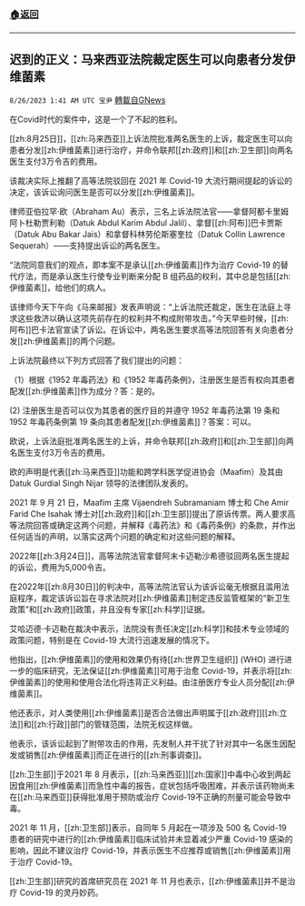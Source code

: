 ###  [:house:返回](README.md)
---


## 迟到的正义：马来西亚法院裁定医生可以向患者分发伊维菌素
`8/26/2023 1:41 AM UTC 宝尹` [轉載自GNews](https://gnews.org/articles/1600235)

在Covid时代的案件中，这是一个了不起的胜利。

[[zh:8月25日]]，[[zh:马来西亚]]上诉法院批准两名医生的上诉，裁定医生可以向患者分发[[zh:伊维菌素]]进行治疗，并命令联邦[[zh:政府]]和[[zh:卫生部]]向两名医生支付3万令吉的费用。

该裁决实际上推翻了高等法院驳回在 2021 年 Covid-19 大流行期间提起的诉讼的决定，该诉讼询问医生是否可以分发[[zh:伊维菌素]]。

律师亚伯拉罕·欧（Abraham Au）表示，三名上诉法院法官——拿督阿都卡里姆阿卜杜勒贾利勒（Datuk Abdul Karim Abdul Jalil）、拿督[[zh:阿布]]巴卡贾斯（Datuk Abu Bakar Jais）和拿督科林劳伦斯塞奎拉（Datuk Collin Lawrence Sequerah）——支持提出诉讼的两名医生。

“法院同意我们的观点，即本案不是承认[[zh:伊维菌素]]作为治疗 Covid-19 的替代疗法，而是承认医生行使专业判断来分配 B 组药品的权利，其中总是包括[[zh:伊维菌素]]，给他们的病人。

该律师今天下午向《马来邮报》发表声明说：“上诉法院还裁定，医生在法庭上寻求这些救济以确认这项先前存在的权利并不构成附带攻击。”今天早些时候，[[zh:阿布]]巴卡法官宣读了诉讼。在诉讼中，两名医生要求高等法院回答有关向患者分发[[zh:伊维菌素]]的两个问题。

上诉法院最终以下列方式回答了我们提出的问题：

（1）根据《1952 年毒药法》和《1952 年毒药条例》，注册医生是否有权向其患者配发[[zh:伊维菌素]]作为成分？答：是的。

(2) 注册医生是否可以仅为其患者的医疗目的并遵守 1952 年毒药法第 19 条和 1952 年毒药条例第 19 条向其患者配发[[zh:伊维菌素]]？答案：可以。

欧说，上诉法庭批准两名医生的上诉，并命令联邦[[zh:政府]]和[[zh:卫生部]]向两名医生支付3万令吉的费用。

欧的声明是代表[[zh:马来西亚]]功能和跨学科医学促进协会（Maafim）及其由 Datuk Gurdial Singh Nijar 领导的法律团队发表的。

2021 年 9 月 21 日，Maafim 主席 Vijaendreh Subramaniam 博士和 Che Amir Farid Che Isahak 博士对[[zh:政府]]和[[zh:卫生部]]提出了原诉传票。两人要求高等法院回答或确定这两个问题，并解释《毒药法》和《毒药条例》的条款，并作出任何适当的声明，以落实这两个问题的确定和对这些问题的解释。

2022年[[zh:3月24日]]，高等法院法官拿督阿末卡迈勒沙希德驳回两名医生提起的诉讼，费用为5,000令吉。

在2022年[[zh:8月30日]]的判决中，高等法院法官认为该诉讼毫无根据且滥用法庭程序，裁定该诉讼旨在寻求法院对[[zh:伊维菌素]]制定违反监管框架的“新卫生政策”和[[zh:政府]]政策，并且没有专家[[zh:科学]]证据。

艾哈迈德·卡迈勒在裁决中表示，法院没有责任决定[[zh:科学]]和技术专业领域的政策问题，特别是在 Covid-19 大流行迅速发展的情况下。

他指出，[[zh:伊维菌素]]的使用和效果仍有待[[zh:世界卫生组织]] (WHO) 进行进一步的临床研究，无法保证[[zh:伊维菌素]]可用于治愈 Covid-19，并表示将[[zh:伊维菌素]]的使用和使用合法化将违背正义利益。由注册医疗专业人员分配[[zh:伊维菌素]]。

他还表示，对人类使用[[zh:伊维菌素]]是否合法做出声明属于[[zh:政府]][[zh:立法]]和[[zh:行政]]部门的管辖范围，法院无权这样做。

他表示，该诉讼起到了附带攻击的作用，先发制人并干扰了针对其中一名医生因配发或销售[[zh:伊维菌素]]而正在进行的[[zh:刑事调查]]。

[[zh:卫生部]]于2021 年 8 月表示，[[zh:马来西亚]][[zh:国家]]中毒中心收到两起因食用[[zh:伊维菌素]]而急性中毒的报告，症状包括呼吸困难，并表示该药物尚未在[[zh:马来西亚]]获得批准用于预防或治疗 Covid-19不正确的剂量可能会导致中毒。

2021 年 11 月，[[zh:卫生部]]表示，自同年 5 月起在一项涉及 500 名 Covid-19 患者的研究中进行的[[zh:伊维菌素]]临床试验并未显着减少严重 Covid-19 感染的影响，因此不建议治疗 Covid-19，并表示医生不应推荐或销售[[zh:伊维菌素]]用于治疗 Covid-19。

[[zh:卫生部]]研究的首席研究员在 2021 年 11 月也表示，[[zh:伊维菌素]]并不是治疗 Covid-19 的灵丹妙药。
